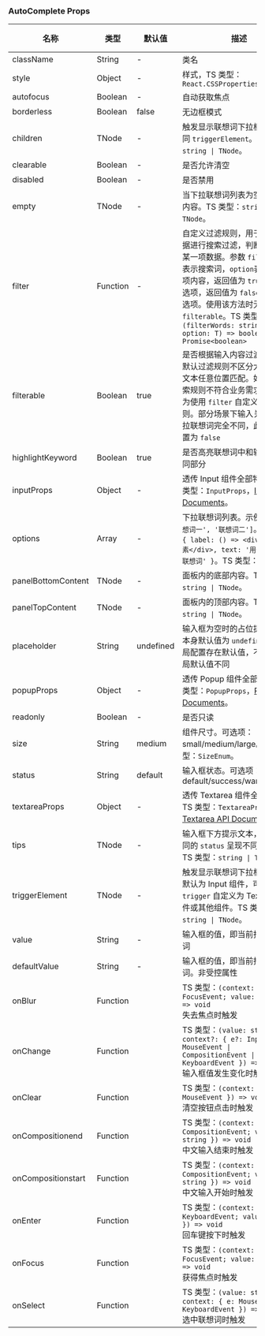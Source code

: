 ### AutoComplete Props

名称 | 类型 | 默认值 | 描述 | 必传
-- | -- | -- | -- | --
className | String | - | 类名 | N
style | Object | - | 样式，TS 类型：`React.CSSProperties` | N
autofocus | Boolean | - | 自动获取焦点 | N
borderless | Boolean | false | 无边框模式 | N
children | TNode | - | 触发显示联想词下拉框的元素，同 `triggerElement`。TS 类型：`string \| TNode`。 | N
clearable | Boolean | - | 是否允许清空 | N
disabled | Boolean | - | 是否禁用 | N
empty | TNode | - | 当下拉联想词列表为空时显示的内容。TS 类型：`string \| TNode`。 | N
filter | Function | - | 自定义过滤规则，用于对现有数据进行搜索过滤，判断是否过滤某一项数据。参数 `filterWords` 表示搜索词，`option`表示单个选项内容，返回值为 `true` 保留该选项，返回值为 `false` 则隐藏该选项。使用该方法时无需设置 `filterable`。TS 类型：`(filterWords: string, option: T) => boolean \| Promise<boolean>` | N
filterable | Boolean | true | 是否根据输入内容过滤联想词。默认过滤规则不区分大小写，全文本任意位置匹配。如果默认搜索规则不符合业务需求，可以更为使用 `filter` 自定义过滤规则。部分场景下输入关键词和下拉联想词完全不同，此时可以设置为 `false` | N
highlightKeyword | Boolean | true | 是否高亮联想词中和输入值的相同部分 | N
inputProps | Object | - | 透传 Input 组件全部特性。TS 类型：`InputProps`，[Input API Documents](./input?tab=api)。 | N
options | Array | - | 下拉联想词列表。示例一：`['联想词一', '联想词二']`。示例二：`{ label: () => <div>联想词元素</div>, text: '用于搜索的纯联想词' }`。TS 类型：`Array<T>` | N
panelBottomContent | TNode | - | 面板内的底部内容。TS 类型：`string \| TNode`。 | N
panelTopContent | TNode | - | 面板内的顶部内容。TS 类型：`string \| TNode`。 | N
placeholder | String | undefined | 输入框为空时的占位提示。组件本身默认值为 `undefined`，但全局配置存在默认值，不同语言全局默认值不同 | N
popupProps | Object | - | 透传 Popup 组件全部属性。TS 类型：`PopupProps`，[Popup API Documents](./popup?tab=api)。 | N
readonly | Boolean | - | 是否只读 | N
size | String | medium | 组件尺寸。可选项：small/medium/large。TS 类型：`SizeEnum`。 | N
status | String | default | 输入框状态。可选项：default/success/warning/error | N
textareaProps | Object | - | 透传 Textarea 组件全部特性。TS 类型：`TextareaProps`，[Textarea API Documents](./textarea?tab=api)。 | N
tips | TNode | - | 输入框下方提示文本，会根据不同的 `status` 呈现不同的样式。TS 类型：`string \| TNode`。 | N
triggerElement | TNode | - | 触发显示联想词下拉框的元素，默认为 Input 组件，可以使用 `trigger` 自定义为 Textarea 组件或其他组件。TS 类型：`string \| TNode`。 | N
value | String | - | 输入框的值，即当前指定的联想词 | N
defaultValue | String | - | 输入框的值，即当前指定的联想词。非受控属性 | N
onBlur | Function |  | TS 类型：`(context: { e: FocusEvent; value: string }) => void`<br/>失去焦点时触发 | N
onChange | Function |  | TS 类型：`(value: string, context?: { e?: InputEvent \| MouseEvent \| CompositionEvent \| KeyboardEvent }) => void`<br/>输入框值发生变化时触发 | N
onClear | Function |  | TS 类型：`(context: { e: MouseEvent }) => void`<br/>清空按钮点击时触发 | N
onCompositionend | Function |  | TS 类型：`(context: { e: CompositionEvent; value: string }) => void`<br/>中文输入结束时触发 | N
onCompositionstart | Function |  | TS 类型：`(context: { e: CompositionEvent; value: string }) => void`<br/>中文输入开始时触发 | N
onEnter | Function |  | TS 类型：`(context: { e: KeyboardEvent; value: string }) => void`<br/>回车键按下时触发 | N
onFocus | Function |  | TS 类型：`(context: { e: FocusEvent; value: string }) => void`<br/>获得焦点时触发 | N
onSelect | Function |  | TS 类型：`(value: string, context: { e: MouseEvent \| KeyboardEvent }) => void`<br/>选中联想词时触发 | N